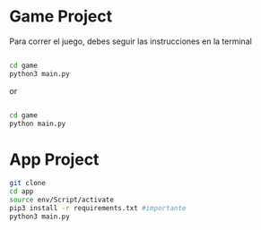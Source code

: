 # Game Project

Para correr el juego, debes seguir las instrucciones en la terminal

```sh

cd game
python3 main.py


```
 or 


```sh

cd game
python main.py


```


# App Project

```sh
git clone 
cd app
source env/Script/activate
pip3 install -r requirements.txt #importante
python3 main.py
```